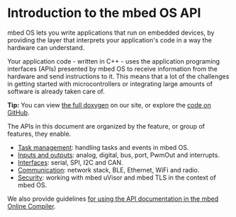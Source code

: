 # Introduction to the mbed OS API 

mbed OS lets you write applications that run on embedded devices, by providing the layer that interprets your application's code in a way the hardware can understand.

Your application code - written in C++ - uses the application programing interfaces (APIs) presented by mbed OS to receive information from the hardware and send instructions to it. This means that a lot of the challenges in getting started with microcontrollers or integrating large amounts of software is already taken care of.

<span class="tips">**Tip:** You can view [the full doxygen](https://docs.mbed.com/docs/mbed-os-api/en/mbed-os-5.2/api/index.html) on our site, or explore the [code on GitHub](https://github.com/ARMmbed/mbed-os/tree/mbed-os-5.2).</span>

The APIs in this document are organized by the feature, or group of features, they enable.

* [Task management](APIs/tasks/rtos.md): handling tasks and events in mbed OS.
* [Inputs and outputs](APIs/io/inputs_outputs.md): analog, digital, bus, port, PwmOut and interrupts.
* [Interfaces](APIs/interfaces/digital/Serial.md): serial, SPI, I2C and CAN.
* [Communication](APIs/communication/network_sockets.md): network stack, BLE, Ethernet, WiFi and radio.
* [Security](APIs/security/security.md): working with mbed uVisor and mbed TLS in the context of mbed OS.

We also provide guidelines [for using the API documentation in the mbed Online Compiler](APIs/API_Documentation.md). 
